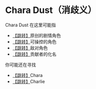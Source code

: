 # Chara Dust（消歧义）

Chara Dust 在这里可能指
- [【跳转】](DramChr_Chara_Dust.md)原创的剧情角色
- [【跳转】](RPChr_Chara_Dust.md)可操控的角色
- [【跳转】]()敌对角色
- [【跳转】]()贡献者的化名

你可能还在寻找
- [【跳转】]()Chara
- [【跳转】]()Charlie